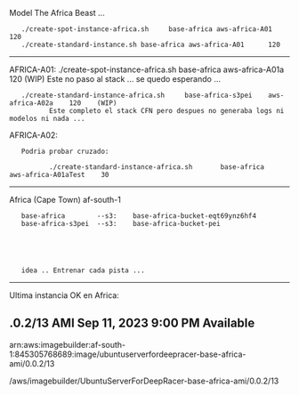 Model The Africa Beast ... 


       ./create-spot-instance-africa.sh     base-africa aws-africa-A01      120  
       ./create-standard-instance.sh base-africa aws-africa-A01      120

------------------------------------------------
AFRICA-A01:
       ./create-spot-instance-africa.sh         base-africa          aws-africa-A01a    120    (WIP)
              Este no paso al stack ... se quedo esperando ... 

       ./create-standard-instance-africa.sh     base-africa-s3pei    aws-africa-A02a    120    (WIP)
              Este completo el stack CFN pero despues no generaba logs ni modelos ni nada ... 
AFRICA-A02:


       Podria probar cruzado:

              ./create-standard-instance-africa.sh       base-africa          aws-africa-A01aTest    30



------------------------------------------------

Africa (Cape Town) af-south-1	

       base-africa        --s3:    base-africa-bucket-eqt69ynz6hf4	
       base-africa-s3pei  --s3:    base-africa-bucket-pei





       idea .. Entrenar cada pista ... 


---------------------
Ultima instancia OK en Africa:

.0.2/13 	AMI	Sep 11, 2023 9:00 PM	Available	
-
arn:aws:imagebuilder:af-south-1:845305768689:image/ubuntuserverfordeepracer-base-africa-ami/0.0.2/13	

/aws/imagebuilder/UbuntuServerForDeepRacer-base-africa-ami/0.0.2/13 

